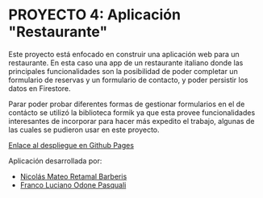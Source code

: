 # PROYECTO 4: Aplicación "Restaurante"

Este proyecto está enfocado en construir una aplicación web para un restaurante. En esta caso una app de un restaurante italiano donde las 
principales funcionalidades son la posibilidad de poder completar un formulario de reservas y un formulario de contacto, y poder persistir los datos en Firestore.

 Parar poder probar diferentes formas de gestionar formularios en el de contácto se utilizó la biblioteca formik ya que esta provee funcionalidades interesantes de incorporar para hacer más expedito el trabajo, algunas de las cuales se pudieron usar en este proyecto.   

[Enlace al despliegue en Github Pages](https://franco-odone.github.io/proyecto4M2BUDD-restaurantApp/)

Aplicación desarrollada por:

- [Nicolás Mateo Retamal Barberis](https://github.com/nretamalb)
- [Franco Luciano Odone Pasquali](https://github.com/Franco-Odone)
